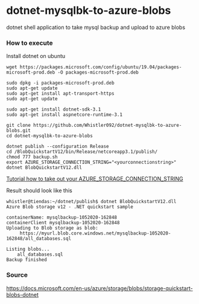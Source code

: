 # dotnet-mysqlbk-to-azure-blobs

dotnet shell application to take mysql backup and upload to azure blobs

### How to execute

Install dotnet on ubuntu

```
wget https://packages.microsoft.com/config/ubuntu/19.04/packages-microsoft-prod.deb -O packages-microsoft-prod.deb

sudo dpkg -i packages-microsoft-prod.deb
sudo apt-get update
sudo apt-get install apt-transport-https
sudo apt-get update

sudo apt-get install dotnet-sdk-3.1
sudo apt-get install aspnetcore-runtime-3.1

git clone https://github.com/Whistler092/dotnet-mysqlbk-to-azure-blobs.git
cd dotnet-mysqlbk-to-azure-blobs

dotnet publish --configuration Release
cd /BlobQuickstartV12/bin/Release/netcoreapp3.1/publish/
chmod 777 backup.sh
export AZURE_STORAGE_CONNECTION_STRING="<yourconnectionstring>"
dotnet BlobQuickstartV12.dll

```

[Tutorial how to take out your AZURE_STORAGE_CONNECTION_STRING](https://docs.microsoft.com/en-us/azure/storage/blobs/storage-quickstart-blobs-dotnet#configure-your-storage-connection-string)

Result should look like this

```
whistler@tiendas:~/dotnet/publish$ dotnet BlobQuickstartV12.dll
Azure Blob storage v12 - .NET quickstart sample

containerName: mysqlbackup-1052020-162848
containerClient mysqlbackup-1052020-162848
Uploading to Blob storage as blob:
	 https://myurl.blob.core.windows.net/mysqlbackup-1052020-162848/all_databases.sql

Listing blobs...
	all_databases.sql
Backup finished
```

### Source

https://docs.microsoft.com/en-us/azure/storage/blobs/storage-quickstart-blobs-dotnet
